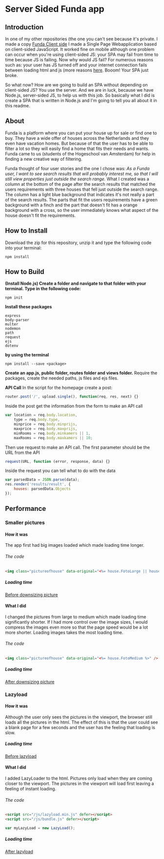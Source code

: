 # Server Sided Funda app
## Introduction
In one of my other repositories (the one you can't see because it's private. I made a copy [Funda Client side](https://github.com/ChanelZM/server-sided-funda-app/tree/master/funda_clientside) I made a Single Page Webapplication based on client-sided JavaScript. It worked fine on mobile although one problem can occur when you're using client-sided JS: your SPA may fail from time to time because JS is failing. Now why would JS fail? For numerous reasons such as: your user has JS turned off and your internet connection fails between loading html and js (more reasons [here](https://kryogenix.org/code/browser/everyonehasjs.html). Booom! Your SPA just broke.

So what now? How are we going to build an SPA without depending on client-sided JS? You use the server. And we are in luck, because we have Node.js, server-sided JS, to help us with this job. So basically what I did is create a SPA that is written in Node.js and I'm going to tell you all about it in this readme.

## About
Funda is a platform where you can put your house up for sale or find one to buy. They have a wide offer of houses across the Netherlands and they even have vacation homes. But because of that the user has to be able to filter a lot so they will easily find a home that fits their needs and wants. Funda came to us (students of the Hogeschool van Amsterdam) for help in finding a new creative way of filtering.

Funda thought of four user stories and the one I chose was:
*As a Funda user, I want to see search results that will probably interest me, so that I will still view properties just outside the search range.*
What I created was a column at the bottom of the page after the search results that matched the users requirements with three houses that fell just outside the search range. The column has a light blue background that indicates it's not really a part of the search results. The parts that fit the users requirements have a green background with a finch and the part that doesn't fit has a orange background with a cross, so the user immediately knows what aspect of the house doesn't fit the requirements.

## How to Install
Download the zip for this repository, unzip it and type the following code into your terminal:
```
npm install
```

## How to Build
**(Install Node.js) Create a folder and navigate to that folder with your terminal. Type in the following code:**
```
npm init
```
**Install these packages**
```
express
body-parser
multer
nodemon
path
request
ejs
dotenv
```
**by using the terminal**
```
npm install --save <package>
```
**Create an app.js, public folder, routes folder and views folder.**
Require the packages, create the needed paths, js files and ejs files.

**API Call**
In the script for the homepage create a post:
```javascript
router.post('/', upload.single(), function(req, res, next) {}
```
Inside the post get the information from the form to make an API call
```javascript
var location = req.body.location,
    type = req.body.type,
    minprice = req.body.minprijs,
    maxprice = req.body.maxprijs,
    minRooms = req.body.minkamers || 1,
    maxRooms = req.body.maxkamers || 10;
```
Then use request to make an API call. The first parameter should be the URL from the API
```javascript
request(URL, function (error, response, data) {}
```
Inside the request you can tell what to do with the data
```javascript
var parsedData = JSON.parse(data);
res.render('results/result', {
    houses: parsedData.Objects
});
```

## Performance
### Smaller pictures
#### How it was
The app first had big images loaded which made loading time longer.

###### The code
```html
<img class="pictureofhouse" data-original="<%= house.FotoLarge || house.HoofdFoto;%>" />
```

##### Loading time
[Before downsizing picture](https://github.com/ChanelZM/server-sided-funda-app/blob/master/before_funda_opt.png)

#### What I did
I changed the pictures from large to medium which made loading time significantly shorter. If I had more control over the image sizes, I would compress the images even more so that the page speed would be a lot more shorter. Loading images takes the most loading time.

###### The code
```html
<img class="pictureofhouse" data-original="<%= house.FotoMedium %>" />
```

##### Loading time
[After downsizing picture](https://github.com/ChanelZM/server-sided-funda-app/blob/master/after_funda_img.png)

### Lazyload
#### How it was
Although the user only sees the pictures in the viewport, the browser still loads all the pictures in the html. The effect of this is that the user could see a blank page for a few seconds and the user has the feeling that loading is slow.

##### Loading time
[Before lazyload](https://github.com/ChanelZM/server-sided-funda-app/blob/master/after_funda_img.png)

#### What I did
I added LazyLoader to the html. Pictures only load when they are coming closer to the viewport. The pictures in the viewport will load first leaving a feeling of instant loading.

###### The code
```html
<script src="/js/lazyload.min.js" defer></script>
<script src="/js/bundle.js" defer></script>
```
```javascript
var myLazyLoad = new LazyLoad();
```

##### Loading time
[After lazyload](https://github.com/ChanelZM/server-sided-funda-app/tree/master/blob/after_funda_lazy.png)
